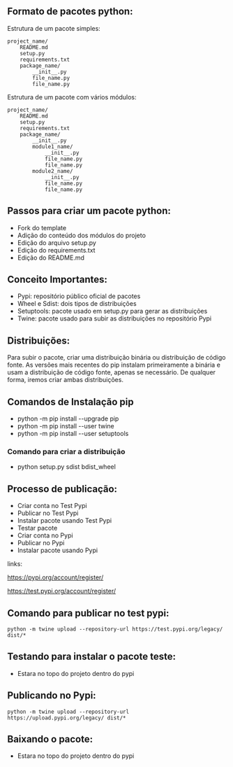 ## Formato de pacotes python:

Estrutura de um pacote simples:

    project_name/
        README.md
        setup.py
        requirements.txt
        package_name/
            __init__.py
            file_name.py
            file_name.py


Estrutura de um pacote com vários módulos:

    project_name/
        README.md
        setup.py
        requirements.txt
        package_name/
            __init__.py
            module1_name/
                __init__.py
                file_name.py
                file_name.py
            module2_name/
                __init__.py
                file_name.py
                file_name.py


## Passos para criar um pacote python:

- Fork do template
- Adição do conteúdo dos módulos do projeto
- Edição do  arquivo setup.py
- Edição do requirements.txt
- Edição do README.md

## Conceito Importantes:

- Pypi: repositório público oficial de pacotes
- Wheel e Sdist: dois tipos de distribuições
- Setuptools: pacote usado em setup.py para gerar as distribuições
- Twine: pacote usado para subir as distribuições no repositório Pypi

## Distribuições:

Para subir o pacote, criar uma distribuição binária ou distribuição de código fonte. 
As versões mais recentes do pip instalam primeiramente a binária e usam a distribuição de código fonte, apenas se necessário. De qualquer forma, iremos criar ambas distribuições.


## Comandos de Instalação pip

- python -m pip install --upgrade pip
- python -m pip install --user twine
- python -m pip install --user setuptools

### Comando para criar a distribuição

- python setup.py sdist bdist_wheel

## Processo de publicação:

- Criar conta no Test Pypi
- Publicar no Test Pypi
- Instalar pacote usando Test Pypi
- Testar pacote
- Criar conta no Pypi
- Publicar no Pypi
- Instalar pacote usando Pypi

links:

https://pypi.org/account/register/

https://test.pypi.org/account/register/


## Comando para publicar no test pypi:

`python -m twine upload --repository-url https://test.pypi.org/legacy/ dist/*`

## Testando para instalar o pacote teste:

- Estara no topo do projeto dentro do pypi

## Publicando no Pypi:

`python -m twine upload --repository-url https://upload.pypi.org/legacy/ dist/*`

## Baixando o pacote:

- Estara no topo do projeto dentro do pypi